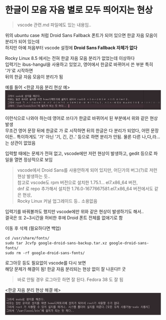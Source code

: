 # 한글이 모음 자음 별로 모두 띄어지는 현상

> vscode 관련.md 파일에도 있는 내용임..  

위의 ubuntu case 처럼 Droid Sans Fallback 폰트가 되어 있으면 한글 자음 모음이 분리가 되어 있는데  
하지만 아예 처음부터 vscode 설정에 **Droid Sans Fallback 자체가 없다**

Rocky Linux 8.5 에서는 전혀 한글 자음 모음 분리가 없었는데 이상하다   
입력기는 ibus-hangul을 사용하고 있었고, 영어에서 한글로 바뀌어서 쓴 부분 특히 '가'로 시작하면   
뒤의 한글 자음 모음이 분리가 됨   

예를 들어 <한글 자음 분리 현상 예>     
![한글 자음 분리 현상 예](img/kor_space.png)

이런식으로 나와야 하는데 영어로 쓰다가 한글로 바뀌어서 된 부분에서 위와 같은 현상 발생   
무조건 영어 문장 뒤에 한글로 가 로 시작하면 뒤의 한글은 다 분리가 되었다, 
어떤 문장이든.. 특이하게도 '가' 아닌 '기, 긴, 간..' 등으로 하면 분리가 안됨.  물론 다른 나,다,라... 는 상관이 없었음  

입력할 때에는 문제가 전혀 없고, vscode에만 저런 현상이 발생하고, gedit 등으로 파일을 열면 정상적으로 보임   

> vscode에서 Droid Sans를 사용안하게 되어 있지만, 어딘가의 버그(?)로 저런 현상 발생하는 듯..  
참고로 vscode도 rpm 버전으로 설치한 1.75.1... el7.x86_64 버전,  
dnf 로 repo 추가해서 설치한 1.76.0-1677667581.el7.x86_64 버전에서도 같은 현상,   
Rocky Linux 커널 업그레이드 등.. 소용없음  

입력기를 바꿔볼까도 했지만 vscode에만 위와 같은 현상이 발생하기도 해서..   
결국은 또 2~3시간을 허비한 후에 Droid 폰트 전체를 없애기로 함     

이동 후 삭제 (필요하다면 백업)
```
cd /usr/share/fonts/
sudo tar Jcvfp google-droid-sans-backup.tar.xz google-droid-sans-fonts/
sudo rm -rf google-droid-sans-fonts/
```

로그아웃 등도 필요없이 vscode를 다시 보면  
해당 문제가 해결이 됨! 한글 자음 분리되는 현상 없이 잘 나온다!! 굿

> 바로 안될 경우 로그아웃 하면 잘 된다. Fedora 38 도 잘 됨

<한글 자음 분리 현상 해결 예>   
![한글 자음 분리 현상 해결 예](img/kor_space2.png)